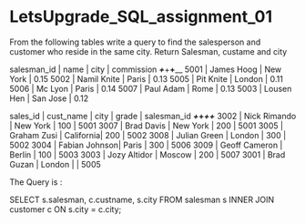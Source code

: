 # LetsUpgrade_SQL_assignment_01
From the following tables write a query to find the salesperson and customer who
reside in the same city. Return Salesman, custame and city

salesman_id  | name        | city     | commission
_____________+_____________+__________+____________
5001         | James Hoog  | New York |  0.15
5002         | Namil Knite | Paris    |  0.13
5005         | Pit Knite   | London   |  0.11
5006         | Mc Lyon     | Paris    |  0.14
5007         | Paul Adam   | Rome     |  0.13
5003         | Lousen Hen  | San Jose |  0.12



sales_id | cust_name     | city      | grade | salesman_id 
_________+_______________+___________+_______+____________
3002     | Nick Rimando  | New York  | 100   | 5001
3007     | Brad Davis    | New York  | 200   | 5001
3005     | Graham Zusi   | California| 200   | 5002
3008     | Julian Green  | London    | 300   | 5002
3004     | Fabian Johnson| Paris     | 300   | 5006
3009     | Geoff Cameron | Berlin    | 100   | 5003
3003     | Jozy Altidor  | Moscow    | 200   | 5007
3001     | Brad Guzan    | London    |       | 5005

The Query is :

SELECT s.salesman, c.custname, s.city
FROM salesman s
INNER JOIN customer c ON s.city = c.city;
